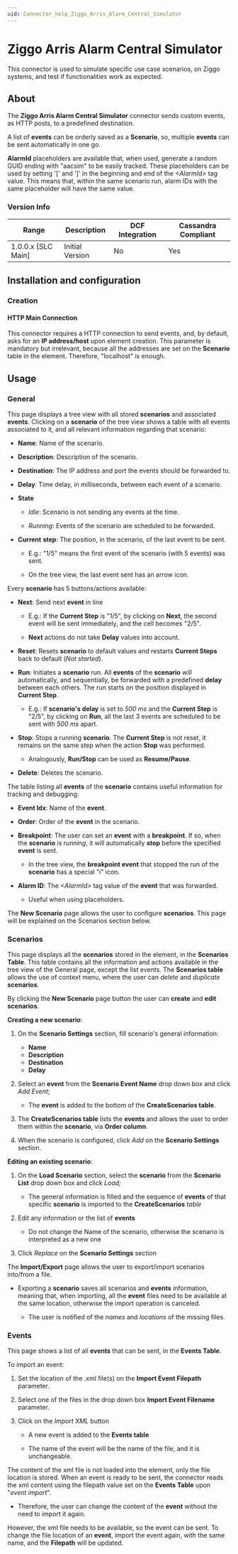 ```yaml
---
uid: Connector_help_Ziggo_Arris_Alarm_Central_Simulator
---
```


# Ziggo Arris Alarm Central Simulator

This connector is used to simulate specific use case scenarios, on Ziggo systems, and test if functionalities work as expected.

## About

The **Ziggo Arris Alarm Central Simulator** connector sends custom events, as HTTP posts, to a predefined destination.

A list of **events** can be orderly saved as a **Scenario**, so, multiple **events** can be sent automatically in one go.

**AlarmId** placeholders are available that, when used, generate a random GUID ending with "aacsim" to be easily tracked. These placeholders can be used by setting '\[' and '\]' in the beginning and end of the *\<AlarmId\>* tag value. This means that, within the same scenario run, alarm IDs with the same placeholder will have the same value.

### Version Info

| Range | Description | DCF Integration | Cassandra Compliant |
|----------------------|-----------------|---------------------|-------------------------|
| 1.0.0.x [SLC Main]   | Initial Version | No                  | Yes                     |

## Installation and configuration

### Creation

#### HTTP Main Connection

This connector requires a HTTP connection to send events, and, by default, asks for an **IP address/host** upon element creation. This parameter is mandatory but irrelevant, because all the addresses are set on the **Scenario** table in the element. Therefore, "localhost" is enough.

## Usage

### General

This page displays a tree view with all stored **scenarios** and associated **events**. Clicking on a **scenario** of the tree view shows a table with all events associated to it, and all relevant information regarding that scenario:

- **Name**: Name of the scenario.

- **Description**: Description of the scenario.

- **Destination**: The IP address and port the events should be forwarded to.

- **Delay**: Time delay, in milliseconds, between each event of a scenario.

- **State**

  - *Idle*: Scenario is not sending any events at the time.

  - *Running*: Events of the scenario are scheduled to be forwarded.

- **Current** **step**: The position, in the scenario, of the last event to be sent.

  - E.g.: "1/5" means the first event of the scenario (with 5 events) was sent.

  - On the tree view, the last event sent has an arrow icon.

Every **scenario** has 5 buttons/actions available:

- **Next**: Send next **event** in line

  - E.g.: If the **Current Step** is "1/5", by clicking on **Next**, the second event will be sent immediately, and the cell becomes "2/5".

  - **Next** actions do not take **Delay** values into account.

- **Reset**: Resets **scenario** to default values and restarts **Current Steps** back to default (*Not started*).

- **Run**: Initiates a **scenario** run. All **events** of the **scenario** will automatically, and sequentially, be forwarded with a predefined **delay** between each others. The run starts on the position displayed in **Current Step**.

  - E.g.: If **scenario's delay** is set to *500 ms* and the **Current Step** is "2/5", by clicking on **Run**, all the last 3 events are scheduled to be sent with *500 ms* apart.

- **Stop**: Stops a running **scenario**. The **Current Step** is not reset, it remains on the same step when the action **Stop** was performed.

  - Analogously, **Run/Stop** can be used as **Resume/Pause**.

- **Delete**: Deletes the scenario.

The table listing all **events** of the **scenario** contains useful information for tracking and debugging:

- **Event Idx**: Name of the **event**.

- **Order**: Order of the **event** in the scenario.

- **Breakpoint**: The user can set an **event** with a **breakpoint**. If so, when the **scenario** is *running*, it will automatically **stop** before the specified **event** is sent.

  - In the tree view, the **breakpoint event** that stopped the run of the **scenario** has a special "i" icon.

- **Alarm ID**: The *\<AlarmId\>* tag value of the **event** that was forwarded.

  - Useful when using placeholders.

The **New Scenario** page allows the user to configure **scenarios**. This page will be explained on the Scenarios section below.

### Scenarios

This page displays all the **scenarios** stored in the element, in the **Scenarios Table**. This table contains all the information and actions available in the tree view of the General page, except the list events. The **Scenarios table** allows the use of context menu, where the user can *delete* and *duplicate* **scenarios**.

By clicking the **New Scenario** page button the user can **create** and **edit** **scenarios**.

**Creating a new scenario**:

1. On the **Scenario Settings** section, fill scenario's general information:

   - **Name**
   - **Description**
   - **Destination**
   - **Delay**

1. Select an **event** from the **Scenario Event Name** drop down box and click *Add Event*;

   - The **event** is added to the bottom of the **CreateScenarios table**.

1. The **CreateScenarios table** lists the **events** and allows the user to order them within the **scenario**, via **Order column**.

1. When the scenario is configured, click *Add* on the **Scenario Settings** section.

**Editing an existing scenario**:

1. On the **Load Scenario** section, select the **scenario** from the **Scenario List** drop down box and click *Load;*

   - The general information is filled and the sequence of **events** of that specific **scenario** is imported to the **CreateScenarios** *table*

1. Edit any information or the list of **events**

   - Do not change the Name of the scenario, otherwise the scenario is interpreted as a new one

1. Click *Replace* on the **Scenario Settings** section

The **Import/Export** page allows the user to export/import scenarios into/from a file.

- Exporting a **scenario** saves all scenarios and **events** information, meaning that, when importing, all the **event** files need to be available at the same location, otherwise the import operation is canceled.

  - The user is notified of the *names* and *locations* of the missing files.

### Events

This page shows a list of all **events** that can be sent, in the **Events Table**.

To import an event:

1. Set the location of the .xml file(s) on the **Import Event Filepath** parameter.

1. Select one of the files in the drop down box **Import Event Filename** parameter.

1. Click on the *Import XML* button

   - A new event is added to the **Events table**

   - The name of the event will be the name of the file, and it is unchangeable.

The content of the xml file is not loaded into the element, only the file location is stored. When an event is ready to be sent, the connector reads the xml content using the filepath value set on the **Events Table** upon "*event import*".

- Therefore, the user can change the content of the **event** without the need to import it again.

However, the xml file needs to be available, so the event can be sent. To change the file location of an **event**, import the event again, with the same name, and the **Filepath** will be updated.

